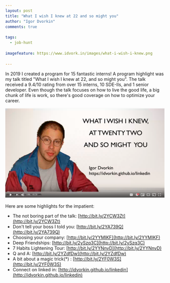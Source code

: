 ```yaml
---
layout: post
title: "What I wish I knew at 22 and so might you"
author: "Igor Dvorkin"
comments: true

tags:
  - job-hunt

imagefeature: https://www.idvork.in/images/what-i-wish-i-knew.png

---
```


In 2019 I created a program for 15 fantastic interns!  A program highlight was my talk titled "What I wish I knew at 22, and so might you". The talk received a 9.4/10 rating from over 15 interns, 10 SDE-IIs, and 1 senior developer. Even though the talk focuses on how to live the good life, a big chunk of life is work, so there's good coverage on how to optimize your career.


[![The Full Video](/images/what-i-wish-i-knew.png)](https://www.youtube.com/watch?v=ffU-Z44Yc6c)

Here are some highlights for the impatient:

* The not boring part of the talk: [http://bit.ly/2YCW3Zt](http://bit.ly/2YCW3Zt)
* Don't tell your boss I told you: [http://bit.ly/2YA739Q](http://bit.ly/2YA739Q)
* Choosing your company: [http://bit.ly/2YYMIKF](http://bit.ly/2YYMIKF)
* Deep Friendships: [http://bit.ly/2ySzq3C](http://bit.ly/2ySzq3C)
* 7 Habits Lightening Tour: [http://bit.ly/2YYNnvD](http://bit.ly/2YYNnvD)
* Q and A: [http://bit.ly/2YZdfDw](http://bit.ly/2YZdfDw)
* A bit about a magic trick(*) : [http://bit.ly/2YF0W3S](http://bit.ly/2YF0W3S)
* Connect on linked in: [http://idvorkin.github.io/linkedin](http://idvorkin.github.io/linkedin)

